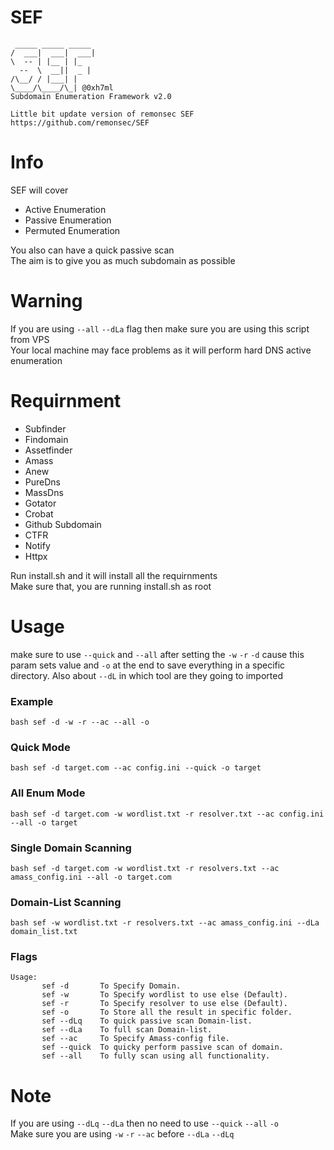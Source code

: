 # SEF

```
 _____ _____ _____
/  ___|  ___|  ___|
\  -- | |__ | |_
  --  \  __||  _ |
/\__/ / |___| |
\____/\____/\_| @0xh7ml
Subdomain Enumeration Framework v2.0
```
``` Little bit update version of remonsec SEF ```
``` https://github.com/remonsec/SEF ```
# Info

SEF will cover  
* Active Enumeration
* Passive Enumeration
* Permuted Enumeration

You also can have a quick passive scan \
The aim is to give you as much subdomain as possible

# Warning

If you are using `--all` `--dLa` flag then make sure you are using this script from VPS \
Your local machine may face problems as it will perform hard DNS active enumeration

# Requirnment 

* Subfinder
* Findomain
* Assetfinder
* Amass
* Anew
* PureDns
* MassDns
* Gotator
* Crobat
* Github Subdomain
* CTFR
* Notify
* Httpx

Run install.sh and it will install all the requirnments \
Make sure that, you are running install.sh as root

# Usage

make sure to use `--quick` and `--all` after setting the `-w` `-r` `-d` cause this param sets value and `-o` at the end to save everything in a specific directory. Also about `--dL` in which tool are they going to imported

### Example

```
bash sef -d -w -r --ac --all -o
```
### Quick Mode 

```
bash sef -d target.com --ac config.ini --quick -o target
```

### All Enum Mode

```
bash sef -d target.com -w wordlist.txt -r resolver.txt --ac config.ini --all -o target 
```
### Single Domain Scanning

```
bash sef -d target.com -w wordlist.txt -r resolvers.txt --ac amass_config.ini --all -o target.com
```

### Domain-List Scanning 

```
bash sef -w wordlist.txt -r resolvers.txt --ac amass_config.ini --dLa domain_list.txt
```
### Flags

```
Usage: 
       sef -d       To Specify Domain.
       sef -w       To Specify wordlist to use else (Default).
       sef -r       To Specify resolver to use else (Default).
       sef -o       To Store all the result in specific folder.
       sef --dLq    To quick passive scan Domain-list.
       sef --dLa    To full scan Domain-list.
       sef --ac     To Specify Amass-config file.
       sef --quick  To quicky perform passive scan of domain.
       sef --all    To fully scan using all functionality.
```

# Note

If you are using `--dLq` `--dLa` then no need to use `--quick` `--all` `-o` \
Make sure you are using `-w` `-r` `--ac` before `--dLa` `--dLq`
